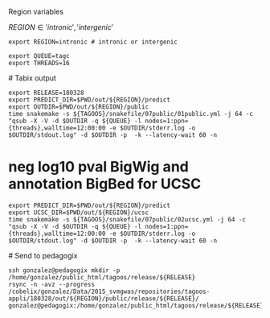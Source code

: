 Region variables

$REGION \in {'intronic', 'intergenic'}$

~~~
export REGION=intronic # intronic or intergenic
~~~

~~~
export QUEUE=tagc
export THREADS=16
~~~

# Tabix output

~~~
export RELEASE=180328
export PREDICT_DIR=$PWD/out/${REGION}/predict
export OUTDIR=$PWD/out/${REGION}/public
time snakemake -s ${TAGOOS}/snakefile/07public/01public.yml -j 64 -c "qsub -X -V -d $OUTDIR -q ${QUEUE} -l nodes=1:ppn={threads},walltime=12:00:00 -e $OUTDIR/stderr.log -o $OUTDIR/stdout.log" -d $OUTDIR -p  -k --latency-wait 60 -n
~~~

# neg log10 pval BigWig and annotation BigBed for UCSC

~~~
export PREDICT_DIR=$PWD/out/${REGION}/predict
export UCSC_DIR=$PWD/out/${REGION}/ucsc
time snakemake -s ${TAGOOS}/snakefile/07public/02ucsc.yml -j 64 -c "qsub -X -V -d $OUTDIR -q ${QUEUE} -l nodes=1:ppn={threads},walltime=12:00:00 -e $OUTDIR/stderr.log -o $OUTDIR/stdout.log" -d $OUTDIR -p  -k --latency-wait 60 -n
~~~

# Send to pedagogix

~~~
ssh gonzalez@pedagogix mkdir -p /home/gonzalez/public_html/tagoos/release/${RELEASE}
rsync -n -avz --progress /cobelix/gonzalez/Data/2015_svmgwas/repositories/tagoos-appli/180328/out/${REGION}/public/release/${RELEASE}/ gonzalez@pedagogix:/home/gonzalez/public_html/tagoos/release/${RELEASE}/
~~~

